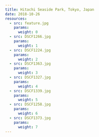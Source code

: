 ```yaml
---
title: Hitachi Seaside Park, Tokyo, Japan
date: 2018-10-26
resources:
  - src: feature.jpg
    params:
      weight: 0
  - src: DSCF1266.jpg
    params:
      weight: 1
  - src: DSCF1224.jpg
    params:
      weight: 2
  - src: DSCF1363.jpg
    params:
      weight: 3
  - src: DSCF1327.jpg
    params:
      weight: 4
  - src: DSCF1339.jpg
    params:
      weight: 5
  - src: DSCF1258.jpg
    params:
      weight: 6
  - src: DSCF1373.jpg
    params:
      weight: 7
---
```

